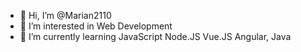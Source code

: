 - 👋 Hi, I’m @Marian2110
- 👀 I’m interested in Web Development
- 🌱 I’m currently learning JavaScript Node.JS Vue.JS Angular, Java

<!---
Marian2110/Marian2110 is a ✨ special ✨ repository because its `README.md` (this file) appears on your GitHub profile.
You can click the Preview link to take a look at your changes.
--->
